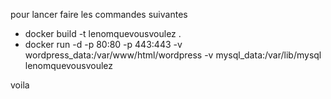 pour lancer faire les commandes suivantes 

- docker build -t lenomquevousvoulez .
- docker run -d -p 80:80 -p 443:443 -v wordpress_data:/var/www/html/wordpress -v mysql_data:/var/lib/mysql lenomquevousvoulez

voila 
